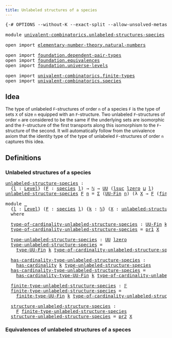 ```yaml
---
title: Unlabeled structures of a species
---
```


<pre class="Agda"><a id="59" class="Symbol">{-#</a> <a id="63" class="Keyword">OPTIONS</a> <a id="71" class="Pragma">--without-K</a> <a id="83" class="Pragma">--exact-split</a> <a id="97" class="Pragma">--allow-unsolved-metas</a> <a id="120" class="Symbol">#-}</a>

<a id="125" class="Keyword">module</a> <a id="132" href="univalent-combinatorics.unlabeled-structures-species.html" class="Module">univalent-combinatorics.unlabeled-structures-species</a> <a id="185" class="Keyword">where</a>

<a id="192" class="Keyword">open</a> <a id="197" class="Keyword">import</a> <a id="204" href="elementary-number-theory.natural-numbers.html" class="Module">elementary-number-theory.natural-numbers</a>

<a id="246" class="Keyword">open</a> <a id="251" class="Keyword">import</a> <a id="258" href="foundation.dependent-pair-types.html" class="Module">foundation.dependent-pair-types</a>
<a id="290" class="Keyword">open</a> <a id="295" class="Keyword">import</a> <a id="302" href="foundation.equivalences.html" class="Module">foundation.equivalences</a>
<a id="326" class="Keyword">open</a> <a id="331" class="Keyword">import</a> <a id="338" href="foundation.universe-levels.html" class="Module">foundation.universe-levels</a>

<a id="366" class="Keyword">open</a> <a id="371" class="Keyword">import</a> <a id="378" href="univalent-combinatorics.finite-types.html" class="Module">univalent-combinatorics.finite-types</a>
<a id="415" class="Keyword">open</a> <a id="420" class="Keyword">import</a> <a id="427" href="univalent-combinatorics.species.html" class="Module">univalent-combinatorics.species</a>
</pre>
## Idea

The type of unlabeled `F`-structures of order `n` of a species `F` is the type of sets `X` of size `n` equipped with an `F`-structure. Two unlabeled `F`-structures of order `n` are considered to be the same if the underlying sets are isomorphic and the `F`-structure of the first transports along this isomorphism to the `F`-structure of the second. It will automatically follow from the univalence axiom that the identity type of the type of unlabeled `F`-structures of order `n` captures this idea.

## Definitions

### Unlabeled structures of a species

<pre class="Agda"><a id="unlabeled-structure-species"></a><a id="1038" href="univalent-combinatorics.unlabeled-structures-species.html#1038" class="Function">unlabeled-structure-species</a> <a id="1066" class="Symbol">:</a>
  <a id="1070" class="Symbol">{</a><a id="1071" href="univalent-combinatorics.unlabeled-structures-species.html#1071" class="Bound">l</a> <a id="1073" class="Symbol">:</a> <a id="1075" href="Agda.Primitive.html#597" class="Postulate">Level</a><a id="1080" class="Symbol">}</a> <a id="1082" class="Symbol">(</a><a id="1083" href="univalent-combinatorics.unlabeled-structures-species.html#1083" class="Bound">F</a> <a id="1085" class="Symbol">:</a> <a id="1087" href="univalent-combinatorics.species.html#429" class="Function">species</a> <a id="1095" href="univalent-combinatorics.unlabeled-structures-species.html#1071" class="Bound">l</a><a id="1096" class="Symbol">)</a> <a id="1098" class="Symbol">→</a> <a id="1100" href="elementary-number-theory.natural-numbers.html#1548" class="Datatype">ℕ</a> <a id="1102" class="Symbol">→</a> <a id="1104" href="foundation-core.universe-levels.html#235" class="Primitive">UU</a> <a id="1107" class="Symbol">(</a><a id="1108" href="Agda.Primitive.html#780" class="Primitive">lsuc</a> <a id="1113" href="Agda.Primitive.html#764" class="Primitive">lzero</a> <a id="1119" href="Agda.Primitive.html#810" class="Primitive Operator">⊔</a> <a id="1121" href="univalent-combinatorics.unlabeled-structures-species.html#1071" class="Bound">l</a><a id="1122" class="Symbol">)</a>
<a id="1124" href="univalent-combinatorics.unlabeled-structures-species.html#1038" class="Function">unlabeled-structure-species</a> <a id="1152" href="univalent-combinatorics.unlabeled-structures-species.html#1152" class="Bound">F</a> <a id="1154" href="univalent-combinatorics.unlabeled-structures-species.html#1154" class="Bound">n</a> <a id="1156" class="Symbol">=</a> <a id="1158" href="foundation-core.dependent-pair-types.html#515" class="Record">Σ</a> <a id="1160" class="Symbol">(</a><a id="1161" href="univalent-combinatorics.finite-types.html#5852" class="Function">UU-Fin</a> <a id="1168" href="univalent-combinatorics.unlabeled-structures-species.html#1154" class="Bound">n</a><a id="1169" class="Symbol">)</a> <a id="1171" class="Symbol">(λ</a> <a id="1174" href="univalent-combinatorics.unlabeled-structures-species.html#1174" class="Bound">X</a> <a id="1176" class="Symbol">→</a> <a id="1178" href="univalent-combinatorics.unlabeled-structures-species.html#1152" class="Bound">F</a> <a id="1180" class="Symbol">(</a><a id="1181" href="univalent-combinatorics.finite-types.html#13871" class="Function">finite-type-UU-Fin</a> <a id="1200" href="univalent-combinatorics.unlabeled-structures-species.html#1154" class="Bound">n</a> <a id="1202" href="univalent-combinatorics.unlabeled-structures-species.html#1174" class="Bound">X</a><a id="1203" class="Symbol">))</a>

<a id="1207" class="Keyword">module</a> <a id="1214" href="univalent-combinatorics.unlabeled-structures-species.html#1214" class="Module">_</a>
  <a id="1218" class="Symbol">{</a><a id="1219" href="univalent-combinatorics.unlabeled-structures-species.html#1219" class="Bound">l</a> <a id="1221" class="Symbol">:</a> <a id="1223" href="Agda.Primitive.html#597" class="Postulate">Level</a><a id="1228" class="Symbol">}</a> <a id="1230" class="Symbol">(</a><a id="1231" href="univalent-combinatorics.unlabeled-structures-species.html#1231" class="Bound">F</a> <a id="1233" class="Symbol">:</a> <a id="1235" href="univalent-combinatorics.species.html#429" class="Function">species</a> <a id="1243" href="univalent-combinatorics.unlabeled-structures-species.html#1219" class="Bound">l</a><a id="1244" class="Symbol">)</a> <a id="1246" class="Symbol">{</a><a id="1247" href="univalent-combinatorics.unlabeled-structures-species.html#1247" class="Bound">k</a> <a id="1249" class="Symbol">:</a> <a id="1251" href="elementary-number-theory.natural-numbers.html#1548" class="Datatype">ℕ</a><a id="1252" class="Symbol">}</a> <a id="1254" class="Symbol">(</a><a id="1255" href="univalent-combinatorics.unlabeled-structures-species.html#1255" class="Bound">X</a> <a id="1257" class="Symbol">:</a> <a id="1259" href="univalent-combinatorics.unlabeled-structures-species.html#1038" class="Function">unlabeled-structure-species</a> <a id="1287" href="univalent-combinatorics.unlabeled-structures-species.html#1231" class="Bound">F</a> <a id="1289" href="univalent-combinatorics.unlabeled-structures-species.html#1247" class="Bound">k</a><a id="1290" class="Symbol">)</a>
  <a id="1294" class="Keyword">where</a>

  <a id="1303" href="univalent-combinatorics.unlabeled-structures-species.html#1303" class="Function">type-of-cardinality-unlabeled-structure-species</a> <a id="1351" class="Symbol">:</a> <a id="1353" href="univalent-combinatorics.finite-types.html#5852" class="Function">UU-Fin</a> <a id="1360" href="univalent-combinatorics.unlabeled-structures-species.html#1247" class="Bound">k</a>
  <a id="1364" href="univalent-combinatorics.unlabeled-structures-species.html#1303" class="Function">type-of-cardinality-unlabeled-structure-species</a> <a id="1412" class="Symbol">=</a> <a id="1414" href="foundation-core.dependent-pair-types.html#605" class="Field">pr1</a> <a id="1418" href="univalent-combinatorics.unlabeled-structures-species.html#1255" class="Bound">X</a>

  <a id="1423" href="univalent-combinatorics.unlabeled-structures-species.html#1423" class="Function">type-unlabeled-structure-species</a> <a id="1456" class="Symbol">:</a> <a id="1458" href="foundation-core.universe-levels.html#235" class="Primitive">UU</a> <a id="1461" href="Agda.Primitive.html#764" class="Primitive">lzero</a>
  <a id="1469" href="univalent-combinatorics.unlabeled-structures-species.html#1423" class="Function">type-unlabeled-structure-species</a> <a id="1502" class="Symbol">=</a>
    <a id="1508" href="univalent-combinatorics.finite-types.html#5914" class="Function">type-UU-Fin</a> <a id="1520" href="univalent-combinatorics.unlabeled-structures-species.html#1247" class="Bound">k</a> <a id="1522" href="univalent-combinatorics.unlabeled-structures-species.html#1303" class="Function">type-of-cardinality-unlabeled-structure-species</a>

  <a id="1573" href="univalent-combinatorics.unlabeled-structures-species.html#1573" class="Function">has-cardinality-type-unlabeled-structure-species</a> <a id="1622" class="Symbol">:</a>
    <a id="1628" href="univalent-combinatorics.finite-types.html#5208" class="Function">has-cardinality</a> <a id="1644" href="univalent-combinatorics.unlabeled-structures-species.html#1247" class="Bound">k</a> <a id="1646" href="univalent-combinatorics.unlabeled-structures-species.html#1423" class="Function">type-unlabeled-structure-species</a>
  <a id="1681" href="univalent-combinatorics.unlabeled-structures-species.html#1573" class="Function">has-cardinality-type-unlabeled-structure-species</a> <a id="1730" class="Symbol">=</a>
    <a id="1736" href="univalent-combinatorics.finite-types.html#5994" class="Function">has-cardinality-type-UU-Fin</a> <a id="1764" href="univalent-combinatorics.unlabeled-structures-species.html#1247" class="Bound">k</a> <a id="1766" href="univalent-combinatorics.unlabeled-structures-species.html#1303" class="Function">type-of-cardinality-unlabeled-structure-species</a>

  <a id="1817" href="univalent-combinatorics.unlabeled-structures-species.html#1817" class="Function">finite-type-unlabeled-structure-species</a> <a id="1857" class="Symbol">:</a> <a id="1859" href="univalent-combinatorics.finite-types.html#4873" class="Function">𝔽</a>
  <a id="1863" href="univalent-combinatorics.unlabeled-structures-species.html#1817" class="Function">finite-type-unlabeled-structure-species</a> <a id="1903" class="Symbol">=</a>
    <a id="1909" href="univalent-combinatorics.finite-types.html#13871" class="Function">finite-type-UU-Fin</a> <a id="1928" href="univalent-combinatorics.unlabeled-structures-species.html#1247" class="Bound">k</a> <a id="1930" href="univalent-combinatorics.unlabeled-structures-species.html#1303" class="Function">type-of-cardinality-unlabeled-structure-species</a>

  <a id="1981" href="univalent-combinatorics.unlabeled-structures-species.html#1981" class="Function">structure-unlabeled-structure-species</a> <a id="2019" class="Symbol">:</a>
    <a id="2025" href="univalent-combinatorics.unlabeled-structures-species.html#1231" class="Bound">F</a> <a id="2027" href="univalent-combinatorics.unlabeled-structures-species.html#1817" class="Function">finite-type-unlabeled-structure-species</a>
  <a id="2069" href="univalent-combinatorics.unlabeled-structures-species.html#1981" class="Function">structure-unlabeled-structure-species</a> <a id="2107" class="Symbol">=</a> <a id="2109" href="foundation-core.dependent-pair-types.html#617" class="Field">pr2</a> <a id="2113" href="univalent-combinatorics.unlabeled-structures-species.html#1255" class="Bound">X</a>
</pre>
### Equivalences of unlabeled structures of a speces
